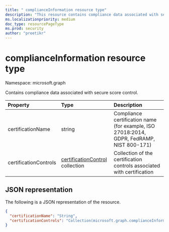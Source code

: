 ```yaml
---
title: " complianceInformation resource type"
description: "This resource contains compliance data associated with secure score control."
ms.localizationpriority: medium
doc_type: resourcePageType
ms.prod: security
author: "preetikr"
---
```


#  complianceInformation resource type

Namespace: microsoft.graph

Contains compliance data associated with secure score control.

|Property |Type |Description |
|:--|:--|:--|
|certificationName | string | Compliance certification name (for example, ISO 27018:2014, GDPR, FedRAMP, NIST 800-171) |
|certificationControls | [certificationControl](certificationcontrol.md) collection | Collection of the certification controls associated with certification |

## JSON representation

The following is a JSON representation of the resource.

<!-- {
  "blockType": "resource",
  "optionalProperties": [

  ],
  "@odata.type": "microsoft.graph.complianceInformation"
}-->

```json
{
  "certificationName": "String",
  "certificationControls": "Collection(microsoft.graph.complianceInformation)"
}

```


<!-- {
  "type": "#page.annotation",
  "description": "complianceInformation resource",
  "keywords": "",
  "section": "documentation",
  "tocPath": ""
}-->


